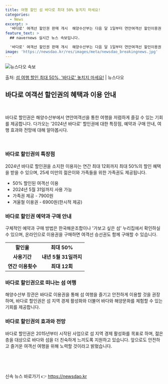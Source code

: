 ```yaml
---
title: 여행 할인 섬 바다로 최대 50% 놓치지 마세요!
categories:
  - News
excerpt: >
  '바다로' 여객선 할인권 판매 개시  해양수산부는 다음 달 1일부터 연안여객선 할인이용권 '2024년 바다로…
feature_text: >
  ## navernews 실시간 뉴스 속보입니다.

  '바다로' 여객선 할인권 판매 개시  해양수산부는 다음 달 1일부터 연안여객선 할인이용권 '2024년 바다로…
image: 'https://newsdao.kr/res/images/meta/newsdao_breakingnews.jpg'
---
```


![뉴스다오 속보](https://newsdao.kr/res/images/meta/newsdao_breakingnews.jpg)

<p>출처: <a href="https://newsdao.kr/4006" rel="dofollow">섬 여행 할인 최대 50%, '바다로' 놓치지 마세요!</a> | 뉴스다오</p>

<h2 data-ke-size="size26">바다로 여객선 할인권의 혜택과 이용 안내</h2>
<p data-ke-size="size16">&nbsp;</p>
바다로 할인권은 해양수산부에서 연안여객선을 통한 여행을 저렴하게 즐길 수 있는 기회를 제공합니다. 다가오는 '2024년 바다로' 할인권에 대한 특장점, 예약과 구매 안내, 여행 효과와 전망에 대해 알아봅시다.
<p data-ke-size="size16">&nbsp;</p>

<h3>바다로 할인권의 특장점</h3>
<p data-ke-size="size16">2024년 바다로 할인권을 소지한 이용자는 연간 최대 12회까지 최대 50%의 할인 혜택을 받을 수 있으며, 25세 미만의 젊은이와 가족들을 위한 가족권도 제공됩니다.</p>
<ul>
  <li>50% 할인된 여객선 이용</li>
  <li>2024년 5월 31일까지 사용 가능</li>
  <li>가족권 제공 - 7900원</li>
  <li>겨울철 이용권 - 6900원(한시적 제공)</li>
</ul>

<h3>바다로 할인권 예약과 구매 안내</h3>
<p data-ke-size="size16">구체적인 예약과 구매 방법은 한국해운조합이나 '가보고 싶은 섬' 누리집에서 확인하실 수 있으며, 온라인으로 이용권을 구매하면 여객선 승선권도 함께 구매할 수 있습니다.</p>
<table>
  <tr>
    <td style="text-align: center; height: 17px;"><b>할인율</b></td>
    <td style="text-align: center; height: 17px;"><b>최대 50%</b></td>
  </tr>
  <tr>
    <td style="text-align: center; height: 17px;"><b>사용기간</b></td>
    <td style="text-align: center; height: 17px;"><b>내년 5월 31일까지</b></td>
  </tr>
  <tr>
    <td style="text-align: center; height: 17px;"><b>연간 이용횟수</b></td>
    <td style="text-align: center; height: 17px;"><b>최대 12회</b></td>
  </tr>
</table>

<h3>바다로 할인권으로 떠나는 섬 여행</h3>
<p data-ke-size="size16">해양수산부 장관은 바다로 이용권을 통해 섬 여행을 즐기고 안전하게 이용할 것을 권장하며, 바다로 할인권은 섬 지역 경제 활성화와 더불어 바다와 해양문화를 체험할 수 있는 기회를 제공합니다.</p>

<h3>바다로 할인권의 효과와 전망</h3>
<p data-ke-size="size16">바다로 할인권은 2015년부터 시작된 사업으로 섬 지역 경제 활성화를 목표로 하며, 젊은 층을 대상으로 바다와 섬을 더 친숙하게 느끼도록 지원하고 있습니다. 앞으로도 안전하고 즐거운 여객선 여행을 위해 노력할 것이라고 밝혔습니다.</p>
<p data-ke-size="size16">&nbsp;</p>
<p data-ke-size="size16">&nbsp;</p> 

신속 뉴스 바로가기 👉 <a href="https://newsdao.kr" rel="dofollow">https://newsdao.kr</a>


